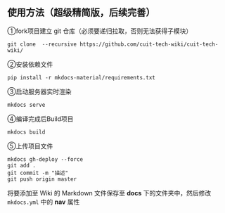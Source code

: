 ## 使用方法（超级精简版，后续完善）

①fork项目建立 git 仓库（必须要递归拉取，否则无法获得子模块）

```
git clone  --recursive https://github.com/cuit-tech-wiki/cuit-tech-wiki/ 
```

②安装依赖文件

```
pip install -r mkdocs-material/requirements.txt
```

③启动服务器实时渲染

```
mkdocs serve
```

④编译完成后Build项目

```
mkdocs build
```

⑤上传项目文件

```
mkdocs gh-deploy --force
git add .
git commit -m "描述"
git push origin master
```



将要添加至 Wiki 的 Markdown 文件保存至  **docs** 下的文件夹中，然后修改 `mkdocs.yml` 中的 **nav** 属性
